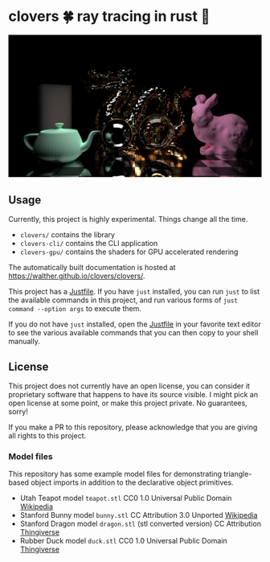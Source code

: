 # clovers 🍀 ray tracing in rust 🦀

![Raytraced render with a lot of fancy objects! metal-based checkerboard floor with a slight fuzziness to it, teal-colored matte teapot on the left, pink matte bunny on the right, golden metal dragon in the back center, a dark metal sphere with slight fuzziness and a hovering clear glass sphere in the front center, and a slightly ominous tall tower of fog in the back left](scene.png)

## Usage

Currently, this project is highly experimental. Things change all the time.

- `clovers/` contains the library
- `clovers-cli/` contains the CLI application
- `clovers-gpu/` contains the shaders for GPU accelerated rendering

The automatically built documentation is hosted at <https://walther.github.io/clovers/clovers/>.

This project has a [Justfile](https://github.com/casey/just). If you have `just` installed, you can run `just` to list the available commands in this project, and run various forms of `just command --option args` to execute them.

If you do not have `just` installed, open the [Justfile](./Justfile) in your favorite text editor to see the various available commands that you can then copy to your shell manually.

## License

This project does not currently have an open license, you can consider it proprietary software that happens to have its source visible.
I might pick an open license at some point, or make this project private.
No guarantees, sorry!

If you make a PR to this repository, please acknowledge that you are giving all rights to this project.

### Model files

This repository has some example model files for demonstrating triangle-based object imports in addition to the declarative object primitives.

- Utah Teapot model `teapot.stl` CC0 1.0 Universal Public Domain [Wikipedia](https://en.wikipedia.org/wiki/File:Utah_teapot_(solid).stl)
- Stanford Bunny model `bunny.stl` CC Attribution 3.0 Unported [Wikipedia](https://commons.wikimedia.org/wiki/File:Stanford_Bunny.stl)
- Stanford Dragon model `dragon.stl` (stl converted version) CC Attribution [Thingiverse](https://www.thingiverse.com/thing:27666)
- Rubber Duck model `duck.stl` CC0 1.0 Universal Public Domain [Thingiverse](https://www.thingiverse.com/thing:139894)

